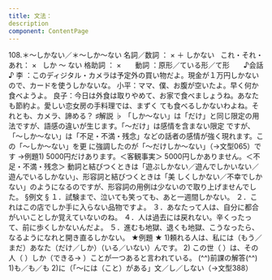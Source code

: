 ```yaml
---
title: 文法：
description
component: ContentPage
---
```



108.＊～しかない／＊～しか～ない
名詞／数詞 ： × ＋ しかない  
これ・それ・あれ： ×   しか ～ ない
格助詞 ： ×      
動詞 ：原形／ている形／て形      
♪会話 ♪
李 ：このディジタル・カメラは予定外の買い物だよ。現金が１万円しかないので、カードを使うしかないな。 小平：ママ、僕、お腹が空いたよ。早く何か食べようよ。 良子：今日は外食は取りやめて、お家で食べましょうね。あなたも節約よ。愛しい恋女房の手料理では、まずく ても食べるしかないわよね。それとも、カメラ、諦める？
♯解説 ♭
「しか～ない」は「だけ」と同じ限定の用法ですが、語感の違いが生じます。「～だけ」は感情を含まない限定 ですが、「～しか～ない」は「不足・不満・残念」などの話者の感情が強く現れます。この「～しか～ない」を更 に強調したのが「～だけしか～ない」（→文型065）です →例題1)
5000円だけあります。＜客観事実＞
5000円しかありません。＜不足・不満・残念＞ 動詞と結びつくときは「遊ぶしかない／遊んでしかいない／遊んでいるしかない」、形容詞と結びつくときは「美
しくしかない／不幸でしかない」のようになるのですが、形容詞の用例は少ないので取り上げませんでした。
§例文 §
１．試験まで、泣いても笑っても、あと一週間しかない。
２．これはこの店でしか手に入らない品物ですよ。
３．あなたって人は、自分に都合がいいことしか覚えていないのね。
４．人は過去には戻れない。辛くったって、前に歩くしかないんだよ。
５．進むも地獄、退くも地獄、こうなったら、なるようになれと開き直るしかない。
★例題 ★
1)頼れる人は、私には（もう／まだ）あなた（だけ／しか）（いる／いない）んです。
2) この世（ ）は、その人（ ）しか（できる→ ）ことが一つあると言われている。
(^^)前課の解答(^^)
1)も／も／も
2)に（「～には（こと）がある」文／し／しない（→文型388）
